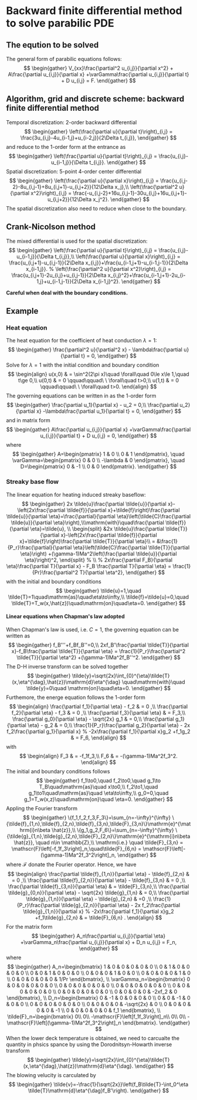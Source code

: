 # Backward finite differential method to solve parabilic PDE

## The eqution to be solved

The general form of parabilic equations follows:
$$
\begin{gather}
    V_{xx}\frac{\partial^2 u_{i,j}}{\partial x^2} + A\frac{\partial u_{i,j}}{\partial x} +\varGamma\frac{\partial u_{i,j}}{\partial t} + D u_{i,j} = F. 
\end{gather}
$$

## Algorithm, grid and discrete scheme: backward finite differential method
Temporal discretization: 2-order backward differential
$$ 
\begin{gather}
    \left(\frac{\partial u}{\partial t}\right)_{i,j} = \frac{3u_{i,j}-4u_{i-1,j}+u_{i-2,j}}{2\Delta t_{i,j}}, 
\end{gather}
$$
and reduce to the 1-order form at the entrance as
$$
\begin{gather}
    \left(\frac{\partial u}{\partial t}\right)_{i,j} = \frac{u_{i,j}-u_{i-1,j}}{\Delta t_{i,j}}. 
\end{gather}
$$
Spatial discretization: 5-point 4-order center differential
$$
\begin{gather}
\left(\frac{\partial u}{\partial x}\right)_{i,j} = \frac{u_{i,j-2}-8u_{i,j-1}+8u_{i,j+1}-u_{i,j+2}}{12\Delta x_j},\\
\left(\frac{\partial^2 u}{\partial x^2}\right)_{i,j} = \frac{-u_{i,j-2}+16u_{i,j-1}-30u_{i,j}+16u_{i,j+1}-u_{i,j+2}}{12\Delta x_j^2}. 
\end{gather} 
$$
The spatial discretization also need to reduce when close to the boundary.
<!-- ## Temp
The goved equation can be written as first order ODE:
$$ \frac{\partial u_{i,j}}{\partial x} = v_{i,j}, $$
$$ \frac{\partial v_{i,j}}{\partial x} = \frac{3\lambda }{2\Delta t} u_{i,j} -\frac{\lambda}{2\Delta t}(4u_{i-1,j}-u_{i-2,j}), $$
which can be written as the matrix form 
$$ I\boldsymbol{u}_{i,j}'=M\boldsymbol{u}_{i,j}+B, $$
where upscript $'$ is used to indicate the first order derivative, $\boldsymbol{u}_{i,j}=\{u_{i,j},v_{i,j}\}$ and
$$ M = \begin{bmatrix} 
0 & 1 \\
3\lambda/2\Delta t & 0
\end{bmatrix}, \quad B = \begin{bmatrix}
    0 \\ \lambda(4u_{i-1,j}-u_{i-2,j})/2\Delta t 
\end{bmatrix}. $$

The general governing equation takes the form
$$ V_{xx}\frac{\partial^2 u_{i,j}}{\partial x^2} + A\frac{\partial u_{i,j}}{\partial x} +\left(D+\frac{3\varGamma}{2\Delta t}\right) u_{i,j} = \frac{\varGamma}{2\Delta t}(4u_{i-1,j}-u_{i-2,j})+F. $$
The above equation could be written as the matrix form and the matrix takes
$$ M= \begin{bmatrix}
    0 & 1 \\
    -\frac{D}{V_{xx}}-\frac{3\varGamma}{2\Delta t V_{xx}}\ & - \frac{A}{V_{xx}}
\end{bmatrix}, \quad
B =\begin{bmatrix}
    0 \\
    \frac{\varGamma(4u_{i-1,j}-u_{i-2,j})}{2\Delta t V_{xx}}
\end{bmatrix}.
$$ -->

## Crank-Nicolson method

The mixed differential is used for the spatial discretization:
$$ 
\begin{gather}
\left(\frac{\partial u}{\partial t}\right)_{i,j} = \frac{u_{i,j}-u_{i-1,j}}{\Delta t_{i,j}},\\
\left(\frac{\partial u}{\partial x}\right)_{i,j} = \frac{u_{i,j+1}-u_{i,j-1}}{2\Delta x_{i,j}}+\frac{u_{i-1,j+1}-u_{i-1,j-1}}{2\Delta x_{i-1,j}}.
% \left(\frac{\partial^2 u}{\partial x^2}\right)_{i,j} = \frac{u_{i,j+1}-2u_{i,j}+u_{i,j-1}}{2\Delta x_{i,j}^2}+\frac{u_{i-1,j+1}-2u_{i-1,j}+u_{i-1,j-1}}{2\Delta x_{i-1,j}^2}.  
\end{gather}
$$
<!-- therefore the govening equation can be written as
$$ \frac{\partial^2 u_{i,j}}{\partial x^2} - \frac{3\lambda }{\Delta t} u_{i,j} = \frac{\lambda}{\Delta t}(4u_{i-1,j}-u_{i-2,j}) - \frac{\partial^2 u_{i-1,j}}{\partial x^2}, $$ -->

**Careful when deal with the boundary conditions.**

## Example
### Heat equation
The heat equation for the coefficient of heat conduction $\lambda=1$:
$$
\begin{gather}  
\frac{\partial^2 u}{\partial^2 x} - \lambda\frac{\partial u}{\partial t} = 0, 
\end{gather}
$$
Solve for $\lambda=1$ with the initial condition and boundary condition
$$
\begin{align}
    u(x,0) & = \sin^2(2\pi x)\quad \forall\quad 0\le x\le 1,\quad t\ge 0,\\ 
    u(0,t) & = 0 \qquad\qquad\ \ \forall\quad t>0,\\
    u(1,t) & = 0 \qquad\qquad\ \ \forall\quad t>0.
\end{align}
$$
The governing equations can be written in as the 1-order form
$$
\begin{gather}
    \frac{\partial u_1}{\partial x} - u_2 = 0,\\
    \frac{\partial u_2}{\partial x}  -\lambda\frac{\partial u_1}{\partial t}  = 0,
\end{gather}
$$
and in matrix form
$$
\begin{gather}
    A\frac{\partial u_{i,j}}{\partial x} +\varGamma\frac{\partial u_{i,j}}{\partial t} + D u_{i,j} = 0,
\end{gather}
$$
where
$$
\begin{gather}
    A=\begin{pmatrix}
        1 & 0 \\
        0 & 1
    \end{pmatrix},
    \quad
    \varGamma=\begin{pmatrix}
        0 & 0 \\
        -\lambda & 0
    \end{pmatrix},
    \quad
    D=\begin{pmatrix}
        0 & -1 \\
        0 & 0
    \end{pmatrix}.
\end{gather}
$$

### Streaky base flow
The linear equation for heating induced streaky baseflow:
$$ 
\begin{gather}
    2x \tilde{u}\frac{\partial \tilde{u}}{\partial x}-\left(2x\frac{\partial \tilde{f}}{\partial x}+\tilde{f}\right)\frac{\partial \tilde{u}}{\partial \eta}=\frac{\partial}{\partial \eta}\left(\tilde{C}\frac{\partial \tilde{u}}{\partial \eta}\right),\\\mathrm{with}\quad\frac{\partial \tilde{f}}{\partial \eta}=\tilde{u},
    \\
    \begin{split}    
        &2x \tilde{u}\frac{\partial \tilde{T}}{\partial x}-\left(2x\frac{\partial \tilde{f}}{\partial x}+\tilde{f}\right)\frac{\partial \tilde{T}}{\partial \eta}\\
    =   &\frac{1}{P_r}\frac{\partial}{\partial \eta}\left(\tilde{C}\frac{\partial \tilde{T}}{\partial \eta}\right)  +(\gamma-1)Ma^2\left(\frac{\partial \tilde{u}}{\partial \eta}\right)^2,
    \end{split}
    % \\
    % 2x\frac{\partial F_B}{\partial \eta}\frac{\partial T}{\partial x} - F_B \frac{\partial T}{\partial \eta} = \frac{1}{Pr}\frac{\partial^2 T}{\partial \eta^2},
\end{gather}
$$
with the initial and boundary conditions
$$
\begin{gather}
     \tilde{u}=1,\quad \tilde{T}=1\quad\mathrm{as}\quad\eta\to\infty,\\
    \tilde{f}=\tilde{u}=0,\quad \tilde{T}=T_w(x,\hat{z})\quad\mathrm{on}\quad\eta=0.
\end{gather}
$$
#### Linear equations when Chapman's law adopted
When Chapman's law is used, i.e. $C=1$, the governing equation can be written as 
$$
\begin{gather}
    f_B'''+f_Bf_B''=0,\\
    2xf_B'\frac{\partial \tilde{T}}{\partial x}-f_B\frac{\partial \tilde{T}}{\partial \eta}
    =   \frac{1}{P_r}\frac{\partial^2 \tilde{T}}{\partial \eta^2}  +(\gamma-1)Ma^2f_B''^2.
\end{gather}
$$
The D-H inverse transform can be solved together
$$
\begin{gather}
    \tilde{y}=\sqrt{2x}\int_{0}^{\eta}\tilde{T}(x,\eta^{\dag},\hat{z})\mathrm{d}\eta^{\dag} \quad\mathrm{with}\quad \tilde{y}=0\quad \mathrm{on}\quad\eta=0.
\end{gather}
$$
Furthemore, the energe equation follows the 1-order form
$$
\begin{align}
    \frac{\partial f_1}{\partial \eta} - f_2 & = 0 ,\\
    \frac{\partial f_2}{\partial \eta} - f_3 & = 0 ,\\
    \frac{\partial f_3}{\partial \eta}  & = F_3,\\
    \frac{\partial g_0}{\partial \eta} - \sqrt{2x} g_1 & = 0,\\
    \frac{\partial g_1}{\partial \eta} - g_2 & = 0,\\
    \frac{1}{P_r}\frac{\partial g_2}{\partial \eta} - 2x f_2\frac{\partial g_1}{\partial x}
    % -2x\frac{\partial f_1}{\partial x}g_2
    +f_1g_2 
    & = F_6,
\end{align}
$$
with
$$
\begin{align}
    F_3 & = -f_1f_3,\\
    F_6 & = -(\gamma-1)Ma^2f_3^2. 
\end{align}
$$
The initial and boundary conditions follows
$$
\begin{gather}
f_1\to0,\quad f_2\to0,\quad g_1\to T_B\quad\mathrm{as}\quad x\to0,\\
f_2\to1,\quad g_1\to1\quad\mathrm{as}\quad \eta\to\infty,\\
g_0=0,\quad g_1=T_w(x,z)\quad\mathrm{on}\quad \eta=0.
\end{gather}
$$
Appling the Fourier transform
$$
\begin{gather}
    \{f_1,f_2,f_3,F_3\}=\sum_{n=-\infty}^{\infty} \{\tilde{f}_{1,n},\tilde{f}_{2,n},\tilde{f}_{3,n},\tilde{F}_{3,n}\}\mathrm{e}^{\mathrm{i}n\beta \hat{z}},\\
    \{g_1,g_2,F_6\}=\sum_{n=-\infty}^{\infty} \{\tilde{g}_{1,n},\tilde{g}_{2,n},\tilde{F}_{2,n}\}\mathrm{e}^{\mathrm{i}n\beta \hat{z}}, \quad n\in \mathbb{Z},\\
    \mathrm{i.e.} \quad \tilde{F}_{3,n} = \mathscr{F}\left[-f_1f_3\right]_n,\quad\tilde{F}_{6,n} = \mathscr{F}\left[-(\gamma-1)Ma^2f_3^2\right]_n,
\end{gather}
$$
where $\mathscr{F}$ donate the Fourier operator.
Hence, we have
$$
\begin{align}
     \frac{\partial \tilde{f}_{1,n}}{\partial \eta} - \tilde{f}_{2,n} & = 0 ,\\
    \frac{\partial \tilde{f}_{2,n}}{\partial \eta} - \tilde{f}_{3,n} & = 0 ,\\
    \frac{\partial \tilde{f}_{3,n}}{\partial \eta}  & = \tilde{F}_{3,n},\\
    \frac{\partial \tilde{g}_{0,n}}{\partial \eta} - \sqrt{2x} \tilde{g}_{1,n} & = 0,\\
    \frac{\partial \tilde{g}_{1,n}}{\partial \eta} - \tilde{g}_{2,n} & =0 ,\\
    \frac{1}{P_r}\frac{\partial \tilde{g}_{2,n}}{\partial \eta} - 2x f_2\frac{\partial \tilde{g}_{1,n}}{\partial x}
    % -2x\frac{\partial f_1}{\partial x}g_2
    +f_1\tilde{g}_{2,n}
    & =
    \tilde{F}_{6,n}
    . 
\end{align}
$$
For the matrix form
$$
\begin{gather}
    A_n\frac{\partial u_{i,j}}{\partial \eta} +\varGamma_n\frac{\partial u_{i,j}}{\partial x} + D_n u_{i,j} = F_n,
\end{gather}
$$
where
$$
\begin{gather}
    A_n=\begin{bmatrix}
        1 & 0 & 0 & 0 & 0 & 0 \\
        0 & 1 & 0 & 0 & 0 & 0 \\
        0 & 0 & 1 & 0 & 0 & 0 \\
        0 & 0 & 0 & 1 & 0 & 0 \\
        0 & 0 & 0 & 0 & 1 & 0 \\
        0 & 0 & 0 & 0 & 0 & 1/Pr 
    \end{bmatrix},
    \\
    \varGamma_n=\begin{bmatrix}
        0 & 0 & 0 & 0 & 0 & 0 \\
        0 & 0 & 0 & 0 & 0 & 0 \\
        0 & 0 & 0 & 0 & 0 & 0 \\
        0 & 0 & 0 & 0 & 0 & 0 \\
        0 & 0 & 0 & 0 & 0 & 0 \\
        0 & 0 & 0 & 0 & -2xf_2 & 0 
    \end{bmatrix},
    \\
    D_n=\begin{bmatrix}
        0 & -1 & 0 & 0 & 0 & 0 \\
        0 & 0 & -1 & 0 & 0 & 0 \\
        0 & 0 & 0 & 0 & 0 & 0 \\
        0 & 0 & 0 & 0 & -\sqrt{2x} & 0 \\
        0 & 0 & 0 & 0 & 0 & -1 \\
        0 & 0 & 0 & 0 & 0 & f_1 
    \end{bmatrix},
    \\
    \tilde{F}_n=\begin{bmatrix}
        0\\
        0\\
        -\mathscr{F}\left[f_1f_3\right]_n\\
        0\\
        0\\
        -\mathscr{F}\left[(\gamma-1)Ma^2f_3^2\right]_n
    \end{bmatrix}.
\end{gather}
$$
When the lower deck temperature is obtained, we need to carcualte the quantity in phsics spance by using the Dorodnitsyn-Howarth inverse transform
$$
\begin{gather}
    \tilde{y}=\sqrt{2x}\int_{0}^{\eta}\tilde{T}(x,\eta^{\dag},\hat{z})\mathrm{d}\eta^{\dag}.
\end{gather}
$$
The blowing velucity is carculated by
$$
\begin{gather}
    \tilde{v}=-\frac{1}{\sqrt{2x}}\left(f_B\tilde{T}-\int_0^\eta \tilde{T}\mathrm{d}\eta^{\dag}f_B'\right).
\end{gather}
$$
